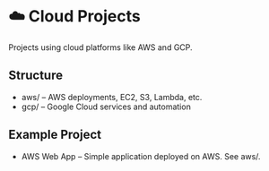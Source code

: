 # ☁️ Cloud Projects

Projects using cloud platforms like AWS and GCP.

## Structure
- aws/ – AWS deployments, EC2, S3, Lambda, etc.
- gcp/ – Google Cloud services and automation

## Example Project
- AWS Web App – Simple application deployed on AWS. See aws/.
